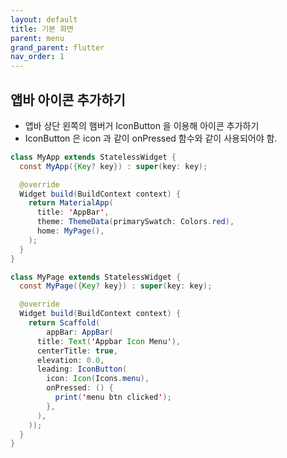 ```yaml
---
layout: default
title: 기본 화면
parent: menu
grand_parent: flutter
nav_order: 1
---
```



## 앱바 아이콘 추가하기
- 앱바 상단 왼쪽의 햄버거 IconButton 을 이용해 아이콘 추가하기
- IconButton 은 icon 과 같이 onPressed 함수와 같이 사용되어야 함.

```java
class MyApp extends StatelessWidget {
  const MyApp({Key? key}) : super(key: key);

  @override
  Widget build(BuildContext context) {
    return MaterialApp(
      title: 'AppBar',
      theme: ThemeData(primarySwatch: Colors.red),
      home: MyPage(),
    );
  }
}

class MyPage extends StatelessWidget {
  const MyPage({Key? key}) : super(key: key);

  @override
  Widget build(BuildContext context) {
    return Scaffold(
        appBar: AppBar(
      title: Text('Appbar Icon Menu'),
      centerTitle: true,
      elevation: 0.0,
      leading: IconButton(
        icon: Icon(Icons.menu),
        onPressed: () {
          print('menu btn clicked');
        },
      ),
    ));
  }
}
```
